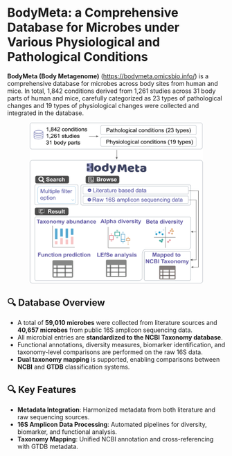 # BodyMeta: a Comprehensive Database for Microbes under Various Physiological and Pathological Conditions

**BodyMeta (Body Metagenome)** (https://bodymeta.omicsbio.info/) is a comprehensive database for microbes across body sites from human and mice. In total, 1,842 conditions derived from 1,261 studies across 31 body parts of human and mice, carefully categorized as 23 types of pathological changes and 19 types of physiological changes were collected and integrated in the database.

<a href="https://bodymeta.omicsbio.info/"><img src="img/fig1.png" alt="BodyMeta Overview" width="400" style="display: block; margin-left: auto; margin-right: auto;"></a>


## 🔍 Database Overview

- A total of **59,010 microbes** were collected from literature sources and **40,657 microbes** from public 16S amplicon sequencing data.
- All microbial entries are **standardized to the NCBI Taxonomy database**.
- Functional annotations, diversity measures, biomarker identification, and taxonomy-level comparisons are performed on the raw 16S data.
- **Dual taxonomy mapping** is supported, enabling comparisons between **NCBI** and **GTDB** classification systems.



## 🔍  Key Features

- **Metadata Integration**: Harmonized metadata from both literature and raw sequencing sources.
- **16S Amplicon Data Processing**: Automated pipelines for diversity, biomarker, and functional analysis.
- **Taxonomy Mapping**: Unified NCBI annotation and cross-referencing with GTDB metadata.


